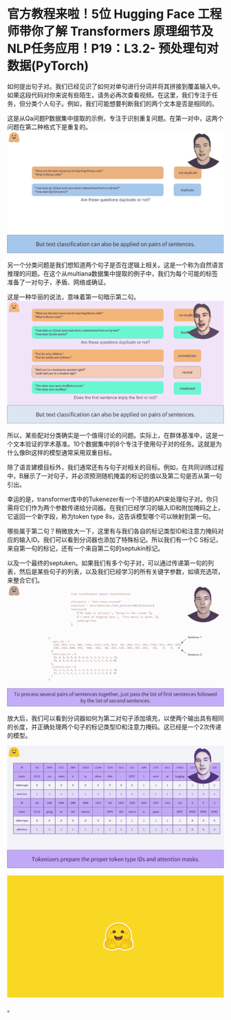 # 官方教程来啦！5位 Hugging Face 工程师带你了解 Transformers 原理细节及NLP任务应用！P19：L3.2- 预处理句对数据(PyTorch) 

如何提出句子对。我们已经见识了如何对单句进行分词并将其拼接到覆盖输入中。如果这段代码对你来说有些陌生，请务必再次查看视频。在这里，我们专注于任务，但分类个人句子。例如，我们可能想要判断我们的两个文本是否是相同的。

这是从Qa问题P数据集中提取的示例，专注于识别重复问题。在第一对中，这两个问题在第二种格式下是重复的。![](img/6c5fec0939d8ec492c6e56dd82094de9_1.png)

另一个分类问题是我们想知道两个句子是否在逻辑上相关。这是一个称为自然语言推理的问题。在这个从multiana数据集中提取的例子中，我们为每个可能的标签准备了一对句子，矛盾、网络或确证。

这是一种华丽的说法，意味着第一句暗示第二句。![](img/6c5fec0939d8ec492c6e56dd82094de9_3.png)

所以，某些配对分类确实是一个值得讨论的问题。实际上，在群体基准中，这是一个文本验证的学术基准。10个数据集中的8个专注于使用句子对的任务。这就是为什么像Bt这样的模型通常采用双重目标。

除了语言建模目标外，我们通常还有与句子对相关的目标。例如，在共同训练过程中，B展示了一对句子，并必须预测随机掩盖的标记的值以及第二句是否从第一句引出。

幸运的是，transformer库中的Tukenezer有一个不错的API来处理句子对。你只需将它们作为两个参数传递给分词器。在我们已经学习的输入ID和附加掩码之上，它返回一个新字段，称为token type 8s，这告诉模型哪个可以映射到第一句。

哪些属于第二句？稍微放大一下，这里有与我们各自的标记类型ID和注意力掩码对应的输入ID。我们可以看到分词器也添加了特殊标记。所以我们有一个C S标记，来自第一句的标记，还有一个来自第二句的septukin标记。

以及一个最终的septuken。如果我们有多个句子对，可以通过传递第一句的列表，然后是某些句子的列表，以及我们已经学习的所有关键字参数，如填充选项，来整合它们。![](img/6c5fec0939d8ec492c6e56dd82094de9_5.png)

放大后，我们可以看到分词器如何为第二对句子添加填充，以使两个输出具有相同的长度，并正确处理两个句子的标记类型ID和注意力掩码。这已经是一个2次传递的模型。

![](img/6c5fec0939d8ec492c6e56dd82094de9_7.png)

![](img/6c5fec0939d8ec492c6e56dd82094de9_8.png)

。

